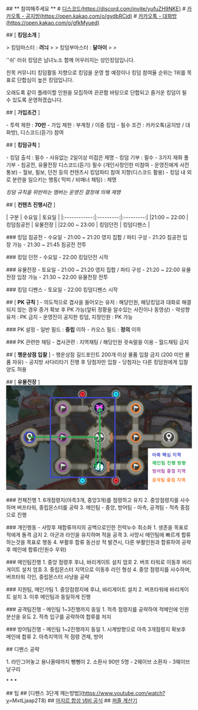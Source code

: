 <font class="papago-parent"><font class="papago-source" style="display:none;">
</font>

</font><font class="papago-parent"><font class="papago-source" style="display:none;">## ** 참여해주세요 **
</font>## ** 참여해주세요 **
</font><font class="papago-parent"><font class="papago-source" style="display:none;"># [디스코드(https://discord.com/invite/yufuZH9NKE)](https://discord.com/invite/yufuZH9NKE)
</font># [디스코드(https://discord.com/invite/yufuZH9NKE)](https://discord.com/invite/yufuZH9NKE)
</font><font class="papago-parent"><font class="papago-source" style="display:none;"># [카카오톡 - 공지방(https://open.kakao.com/o/gydbRCid)](https://open.kakao.com/o/gydbRCid)
</font># [카카오톡 - 공지방(https://open.kakao.com/o/gydbRCid)](https://open.kakao.com/o/gydbRCid)
</font><font class="papago-parent"><font class="papago-source" style="display:none;"># [카카오톡 - 대화방(https://open.kakao.com/o/gfkMyued)](https://open.kakao.com/o/gfkMyued)
</font># [카카오톡 - 대화방(https://open.kakao.com/o/gfkMyued)](https://open.kakao.com/o/gfkMyued)
</font><font class="papago-parent"><font class="papago-source" style="display:none;">
</font>

</font><font class="papago-parent"><font class="papago-source" style="display:none;">## [ **킹덤소개** ]
</font>## [ **킹덤소개** ]
</font><font class="papago-parent"><font class="papago-source" style="display:none;">
</font>

</font><font class="papago-parent"><font class="papago-source" style="display:none;">> 킹덤마스터 :  __려늬__
</font>> 킹덤마스터 :  __려늬__
</font><font class="papago-parent"><font class="papago-source" style="display:none;">> 
</font>> 
</font><font class="papago-parent"><font class="papago-source" style="display:none;">> 킹덤부마스터 :  __달아이__
</font>> 킹덤부마스터 :  __달아이__
</font><font class="papago-parent"><font class="papago-source" style="display:none;">> 
</font>> 
</font><font class="papago-parent"><font class="papago-source" style="display:none;">> 정예멤버 : 스퍼 / 한뚝배기하실래예
</font>> 
</font><font class="papago-parent"><font class="papago-source" style="display:none;">
</font>

</font><font class="papago-parent"><font class="papago-source" style="display:none;">```sh
</font>''쉬'
</font><font class="papago-parent"><font class="papago-source" style="display:none;"> 러쉬 킹덤은 남녀노소 함께 어우러지는 성인킹덤입니다.
</font> 러쉬 킹덤은 남녀노소 함께 어우러지는 성인킹덤입니다.
</font><font class="papago-parent"><font class="papago-source" style="display:none;"> 
</font> 
 
</font><font class="papago-parent"><font class="papago-source" style="display:none;"> 친목 커뮤니티 킹덤활동 지향으로 킹덤을 운영 할 예정이나 킹덤 참여율 순위는 1위를 목표로 단합심이 높은 킹덤입니다.
</font> 친목 커뮤니티 킹덤활동 지향으로 킹덤을 운영 할 예정이나 킹덤 참여율 순위는 1위를 목표로 단합심이 높은 킹덤입니다.
</font><font class="papago-parent"><font class="papago-source" style="display:none;">
</font>

</font><font class="papago-parent"><font class="papago-source" style="display:none;"> 오래도록 같이 플레이할 인원을 모집하여 끈끈함 바탕으로 단합되고 즐거운 킹덤이 될 수 있도록 운영하겠습니다.</font> 오래도록 같이 플레이할 인원을 모집하여 끈끈함 바탕으로 단합되고 즐거운 킹덤이 될 수 있도록 운영하겠습니다.</font><font class="papago-parent"><font class="papago-source" style="display:none;">
</font>

</font><font class="papago-parent"><font class="papago-source" style="display:none;">```
</font>```
</font><font class="papago-parent"><font class="papago-source" style="display:none;">
</font>

</font><font class="papago-parent"><font class="papago-source" style="display:none;">## [ **가입조건** ]
</font>## [ **가입조건** ]
</font><font class="papago-parent"><font class="papago-source" style="display:none;">
</font>

</font><font class="papago-parent"><font class="papago-source" style="display:none;">- 투력 제한 :  __60만__
</font>- 투력 제한 :  __70만__
</font><font class="papago-parent"><font class="papago-source" style="display:none;">- 가입 제한 :  부계정 / 이중 킹덤
</font>- 가입 제한 :  부계정 / 이중 킹덤
</font><font class="papago-parent"><font class="papago-source" style="display:none;">- 필수 조건 :  카카오톡(공지방 / 대화방), 디스코드(듣기) 참여 
</font>- 필수 조건 :  카카오톡(공지방 / 대화방), 디스코드(듣기) 참여 
</font><font class="papago-parent"><font class="papago-source" style="display:none;">
</font>

</font><font class="papago-parent"><font class="papago-source" style="display:none;">## [ **킹덤규칙** ]
</font>## [ **킹덤규칙** ]
</font><font class="papago-parent"><font class="papago-source" style="display:none;">
</font>

</font><font class="papago-parent"><font class="papago-source" style="display:none;">- 킹덤 출석 : 필수 - 사유없는 2일이상 미접은 제명
</font>- 킹덤 출석 : 필수 - 사유없는 2일이상 미접은 제명
</font><font class="papago-parent"><font class="papago-source" style="display:none;">- 킹덤 기부 : 필수 - 3가지 재화 풀기부
</font>- 킹덤 기부 : 필수 - 3가지 재화 풀기부
</font><font class="papago-parent"><font class="papago-source" style="display:none;">- 침공전, 유물전장  디스코드(듣기) 필수 (개인사정인한 미참여 - 운영진에게 사전통보)
</font>- 침공전, 유물전장  디스코드(듣기) 필수 (개인사정인한 미참여 - 운영진에게 사전통보)
</font><font class="papago-parent"><font class="papago-source" style="display:none;">- 월보, 필보, 던전 등의 컨텐츠시 킹덤파티 참여 지향(디스코드 활용)
</font>- 월보, 필보, 던전 등의 컨텐츠시 킹덤파티 참여 지향(디스코드 활용)
</font><font class="papago-parent"><font class="papago-source" style="display:none;">- 킹덤 내 외로 분란을 일으키는 행동( 막피 / 비매너 채팅) : 제명
</font>- 킹덤 내 외로 분란을 일으키는 행동( 막피 / 비매너 채팅) : 제명
</font><font class="papago-parent"><font class="papago-source" style="display:none;">
</font>

</font><font class="papago-parent"><font class="papago-source" style="display:none;">  _킹덤 규칙을 위반하는 멤버는 운영진 결정에 의해 제명_
</font>  _킹덤 규칙을 위반하는 멤버는 운영진 결정에 의해 제명_
</font><font class="papago-parent"><font class="papago-source" style="display:none;">
</font>

</font><font class="papago-parent"><font class="papago-source" style="display:none;">## [ **컨텐츠 진행시간** ]
</font>## [ **컨텐츠 진행시간** ]
</font><font class="papago-parent"><font class="papago-source" style="display:none;">
</font>

</font><font class="papago-parent"><font class="papago-source" style="display:none;">|     구분     |  수요일    |   토요일   |
</font>|     구분     |  수요일    |   토요일   |
</font><font class="papago-parent"><font class="papago-source" style="display:none;">|:------------:|:---------:|:---------:|
</font>|:------------:|:---------:|:---------:|
</font><font class="papago-parent"><font class="papago-source" style="display:none;">|21:00 ~ 22:00 | 킹덤침공전 | 유물전장   |
</font>|21:00 ~ 22:00 | 킹덤침공전 | 유물전장   |
</font><font class="papago-parent"><font class="papago-source" style="display:none;">|22:00 ~ 23:00 | 킹덤던전   | 킹덤디펜스 |
</font>|22:00 ~ 23:00 | 킹덤던전   | 킹덤디펜스 |
</font><font class="papago-parent"><font class="papago-source" style="display:none;">
</font>

</font><font class="papago-parent"><font class="papago-source" style="display:none;">
</font>

</font><font class="papago-parent"><font class="papago-source" style="display:none;">### 킹덤 침공전 - 수요일
</font>### 킹덤 침공전 - 수요일
</font><font class="papago-parent"><font class="papago-source" style="display:none;">- 21:00 ~ 21:20 영지 집합 / 파티 구성
</font>- 21:00 ~ 21:20 영지 집합 / 파티 구성
</font><font class="papago-parent"><font class="papago-source" style="display:none;">- 21:20         침공전 입장 가능
</font>- 21:20         침공전 입장 가능
</font><font class="papago-parent"><font class="papago-source" style="display:none;">- 21:30 ~ 21:45 침공전 전투
</font>- 21:30 ~ 21:45 침공전 전투
</font><font class="papago-parent"><font class="papago-source" style="display:none;">
</font>

</font><font class="papago-parent"><font class="papago-source" style="display:none;">### 킹덤 던전 - 수요일
</font>### 킹덤 던전 - 수요일
</font><font class="papago-parent"><font class="papago-source" style="display:none;">- 22:00 킹덤던전 시작
</font>- 22:00 킹덤던전 시작
</font><font class="papago-parent"><font class="papago-source" style="display:none;">
</font>

</font><font class="papago-parent"><font class="papago-source" style="display:none;">### 유물전장 - 토요일
</font>### 유물전장 - 토요일
</font><font class="papago-parent"><font class="papago-source" style="display:none;">- 21:00 ~ 21:20 영지 집합 / 파티 구성
</font>- 21:00 ~ 21:20 영지 집합 / 파티 구성
</font><font class="papago-parent"><font class="papago-source" style="display:none;">- 21:20 ~ 22:00 유물전장 입장 가능
</font>- 21:20 ~ 22:00 유물전장 입장 가능
</font><font class="papago-parent"><font class="papago-source" style="display:none;">- 21:30 ~ 22:00 유물전장 전투
</font>- 21:30 ~ 22:00 유물전장 전투
</font><font class="papago-parent"><font class="papago-source" style="display:none;">
</font>

</font><font class="papago-parent"><font class="papago-source" style="display:none;">### 킹덤 디펜스 - 토요일
</font>### 킹덤 디펜스 - 토요일
</font><font class="papago-parent"><font class="papago-source" style="display:none;">- 22:00 킹덤디펜스 시작
</font>- 22:00 킹덤디펜스 시작
</font><font class="papago-parent"><font class="papago-source" style="display:none;">
</font>

</font><font class="papago-parent"><font class="papago-source" style="display:none;">## [ **PK 규칙** ]
</font>## [ **PK 규칙** ]
</font><font class="papago-parent"><font class="papago-source" style="display:none;">- 의도적으로 겹사을 들어오는 유저 : 해당인원, 해당킹덤과 대화로 해결되지 않는 경우 증거 확보 후 PK 가능(앞뒤 정황을 알수있는 사진이나 동영상)
</font>- 의도적으로 겹사을 들어오는 유저 : 해당인원, 해당킹덤과 대화로 해결되지 않는 경우 증거 확보 후 PK 가능(앞뒤 정황을 알수있는 사진이나 동영상)
</font><font class="papago-parent"><font class="papago-source" style="display:none;">- 악성향 유저 : PK 금지
</font>- 악성향 유저 : PK 금지
</font><font class="papago-parent"><font class="papago-source" style="display:none;">- 운영진이 공지한 킹덤, 지정인원 : PK 가능
</font>- 운영진이 공지한 킹덤, 지정인원 : PK 가능
</font><font class="papago-parent"><font class="papago-source" style="display:none;">
</font>

</font><font class="papago-parent"><font class="papago-source" style="display:none;">### PK 설정
</font>### PK 설정
</font><font class="papago-parent"><font class="papago-source" style="display:none;"> - 일반 필드 : __중립__ 이하
</font> - 일반 필드 : __중립__ 이하
</font><font class="papago-parent"><font class="papago-source" style="display:none;"> - 카오스 필드 : __정의__ 이하
</font> - 카오스 필드 : __정의__ 이하
</font><font class="papago-parent"><font class="papago-source" style="display:none;">
</font>

</font><font class="papago-parent"><font class="papago-source" style="display:none;">### PK 관련한 채팅
</font>### PK 관련한 채팅
</font><font class="papago-parent"><font class="papago-source" style="display:none;">- 겹사관련 : 지역채팅 / 해당인원 귓속말을 이용 
</font>- 겹사관련 : 지역채팅 / 해당인원 귓속말을 이용 
</font><font class="papago-parent"><font class="papago-source" style="display:none;">- 월드채팅 금지
</font>- 월드채팅 금지
</font><font class="papago-parent"><font class="papago-source" style="display:none;">
</font>

</font><font class="papago-parent"><font class="papago-source" style="display:none;">## [ **행운상점 입찰** ]
</font>## [ **행운상점 입찰** ]
</font><font class="papago-parent"><font class="papago-source" style="display:none;">- 행운상점 길드포인트 200개 이상 물품 입찰 금지 (200 미만 물품 자유)
</font>- 행운상점 길드포인트 200개 이상 물품 입찰 금지 (200 미만 물품 자유)
</font><font class="papago-parent"><font class="papago-source" style="display:none;">- 공지방 사다리타기 진행 후 당첨자만 입찰
</font>- 공지방 사다리타기 진행 후 당첨자만 입찰
</font><font class="papago-parent"><font class="papago-source" style="display:none;">- 당첨자는 다른 킹덤원에게 입찰 양도 허용
</font>- 당첨자는 다른 킹덤원에게 입찰 양도 허용
</font><font class="papago-parent"><font class="papago-source" style="display:none;">
</font>

</font><font class="papago-parent"><font class="papago-source" style="display:none;">## [ **유물전장** ]
</font>## [ **유물전장** ]
</font><font class="papago-parent"><font class="papago-source" style="display:none;">![유물전장](./map.png)
</font>![유물전장](./map.png)
</font><font class="papago-parent"><font class="papago-source" style="display:none;">
</font>

</font><font class="papago-parent"><font class="papago-source" style="display:none;">### 전체진행
</font>### 전체진행
</font><font class="papago-parent"><font class="papago-source" style="display:none;">1. 6개점령지(아측3개, 중앙3개)를 점령하고 유지
</font>1. 6개점령지(아측3개, 중앙3개)를 점령하고 유지
</font><font class="papago-parent"><font class="papago-source" style="display:none;">2. 중앙점령지를 사수하며 버프타워, 중립몬스터를 공략
</font>2. 중앙점령지를 사수하며 버프타워, 중립몬스터를 공략
</font><font class="papago-parent"><font class="papago-source" style="display:none;">3. 메인팀 - 중앙, 방어팀 - 아측, 공격팀 - 적측 중점으로 진행
</font>3. 메인팀 - 중앙, 방어팀 - 아측, 공격팀 - 적측 중점으로 진행
</font><font class="papago-parent"><font class="papago-source" style="display:none;">
</font>

</font><font class="papago-parent"><font class="papago-source" style="display:none;">### 개인행동 
</font>### 개인행동 
</font><font class="papago-parent"><font class="papago-source" style="display:none;">- 사망후 재합류까지의 공백으로인한 전력누수 최소화
</font>- 사망후 재합류까지의 공백으로인한 전력누수 최소화
</font><font class="papago-parent"><font class="papago-source" style="display:none;">1. 생존을 목표로 적에게 돌격 금지
</font>1. 생존을 목표로 적에게 돌격 금지
</font><font class="papago-parent"><font class="papago-source" style="display:none;">2. 아군과 라인을 유지하며 적을 공격
</font>2. 아군과 라인을 유지하며 적을 공격
</font><font class="papago-parent"><font class="papago-source" style="display:none;">3. 사망시 메인팀에 빠르게 합류하는것을 목표로 행동
</font>3. 사망시 메인팀에 빠르게 합류하는것을 목표로 행동
</font><font class="papago-parent"><font class="papago-source" style="display:none;">4. 부활후 합류 동선상 적 발견시, 다른 부활인원과 합류하여 공략후 메인에 합류(인원수 우위)
</font>4. 부활후 합류 동선상 적 발견시, 다른 부활인원과 합류하여 공략후 메인에 합류(인원수 우위)
</font><font class="papago-parent"><font class="papago-source" style="display:none;">
</font>

</font><font class="papago-parent"><font class="papago-source" style="display:none;">### 메인팀진행
</font>### 메인팀진행
</font><font class="papago-parent"><font class="papago-source" style="display:none;">1. 중앙 점령후 후냐, 바리게이트 설치 엄호
</font>1. 중앙 점령후 후냐, 바리게이트 설치 엄호
</font><font class="papago-parent"><font class="papago-source" style="display:none;">2. 버프 타워로 이동후 바리게이트 설치 엄호
</font>2. 버프 타워로 이동후 바리게이트 설치 엄호
</font><font class="papago-parent"><font class="papago-source" style="display:none;">3. 중립몬스터 지역으로 이동후 라인 형성
</font>3. 중립몬스터 지역으로 이동후 라인 형성
</font><font class="papago-parent"><font class="papago-source" style="display:none;">4. 중앙 점령지를 사수하며, 버프타워 각인, 중립몬스터 사냥을 공략
</font>4. 중앙 점령지를 사수하며, 버프타워 각인, 중립몬스터 사냥을 공략
</font><font class="papago-parent"><font class="papago-source" style="display:none;">
</font>

</font><font class="papago-parent"><font class="papago-source" style="display:none;">### 지원팀, 메인가팀
</font>### 지원팀, 메인가팀
</font><font class="papago-parent"><font class="papago-source" style="display:none;">1. 중앙점령지에 후냐, 바리게이트 설치
</font>1. 중앙점령지에 후냐, 바리게이트 설치
</font><font class="papago-parent"><font class="papago-source" style="display:none;">2. 버프타워에 바리게이트 설치
</font>2. 버프타워에 바리게이트 설치
</font><font class="papago-parent"><font class="papago-source" style="display:none;">3. 이후 메인팀과 동일하게 진행
</font>3. 이후 메인팀과 동일하게 진행
</font><font class="papago-parent"><font class="papago-source" style="display:none;">
</font>

</font><font class="papago-parent"><font class="papago-source" style="display:none;">### 공격팀진행 
</font>### 공격팀진행 
</font><font class="papago-parent"><font class="papago-source" style="display:none;">- 메인팀 1~3진행까지 동일
</font>- 메인팀 1~3진행까지 동일
</font><font class="papago-parent"><font class="papago-source" style="display:none;">1. 적측 점령지를 공략하여 적메인에 인원분산을 유도
</font>1. 적측 점령지를 공략하여 적메인에 인원분산을 유도
</font><font class="papago-parent"><font class="papago-source" style="display:none;">2. 적측 입구를 공략하여 합류를 저지
</font>2. 적측 입구를 공략하여 합류를 저지
</font><font class="papago-parent"><font class="papago-source" style="display:none;">
</font>

</font><font class="papago-parent"><font class="papago-source" style="display:none;">### 방어팀진행 
</font>### 방어팀진행 
</font><font class="papago-parent"><font class="papago-source" style="display:none;">- 메인팀 1~2진행까지 동일
</font>- 메인팀 1~2진행까지 동일
</font><font class="papago-parent"><font class="papago-source" style="display:none;">1. 시계방향으로 아측 3개점령지 확보후 메인에 합류
</font>1. 시계방향으로 아측 3개점령지 확보후 메인에 합류
</font><font class="papago-parent"><font class="papago-source" style="display:none;">2. 아측지역의 적 점령 견재, 방어
</font>2. 아측지역의 적 점령 견재, 방어
</font><font class="papago-parent"><font class="papago-source" style="display:none;">
</font>

</font><font class="papago-parent"><font class="papago-source" style="display:none;">
</font>

</font><font class="papago-parent"><font class="papago-source" style="display:none;">## 디펜스 공략
</font>## 디펜스 공략
</font><font class="papago-parent"><font class="papago-source" style="display:none;">
</font>

</font><font class="papago-parent"><font class="papago-source" style="display:none;">1. 라인그어놓고 용나올때까지 뺑뺑이
</font>1. 라인그어놓고 용나올때까지 뺑뺑이
</font><font class="papago-parent"><font class="papago-source" style="display:none;">2. 소환사 90만 5명
</font>2. 소환사 90만 5명
</font><font class="papago-parent"><font class="papago-source" style="display:none;"> - 2웨이브 소환자
</font> - 2웨이브 소환자
</font><font class="papago-parent"><font class="papago-source" style="display:none;"> - 3웨이브 날구리
</font> - 3웨이브 날구리
</font><font class="papago-parent"><font class="papago-source" style="display:none;">
</font>

</font><font class="papago-parent"><font class="papago-source" style="display:none;">
</font>

</font><font class="papago-parent"><font class="papago-source" style="display:none;">* * *
</font>* * *
</font><font class="papago-parent"><font class="papago-source" style="display:none;">
</font>

</font><font class="papago-parent"><font class="papago-source" style="display:none;">## tip
</font>## 팁
</font><font class="papago-parent"><font class="papago-source" style="display:none;">## [디펜스 3단계 깨는방법](https://www.youtube.com/watch?v</font>## [디펜스 3단계 깨는방법](https://www.youtube.com/watch?v</font><font class="papago-parent"><font class="papago-source" style="display:none;">=MxtLjaap2</font>=MxtLjaap2</font><font class="papago-parent"><font class="papago-source" style="display:none;">T8)
</font>T8)
</font><font class="papago-parent"><font class="papago-source" style="display:none;">## [마지르 합성 냄비 공식](https://m.cafe.naver.com/hsite/68748)
</font>## [마지르 합성 냄비 공식](https://m.cafe.naver.com/hsite/68748)
</font><font class="papago-parent"><font class="papago-source" style="display:none;">## [퍼즐 계산기](https://myar.tistory.com/entry/ninokuni-tetro-puzzle-calculator)
</font>## [퍼즐 계산기](https://myar.tistory.com/entry/ninokuni-tetro-puzzle-calculator)
</font><font class="papago-parent"><font class="papago-source" style="display:none;">
</font>

</font><font class="papago-parent"><font class="papago-source" style="display:none;">
</font>

</font><font class="papago-parent"><font class="papago-source" style="display:none;">
</font>

</font><font class="papago-parent"><font class="papago-source" style="display:none;">
</font>

</font><font class="papago-parent"><font class="papago-source" style="display:none;">
</font>

</font><font class="papago-parent"><font class="papago-source" style="display:none;">
</font>

</font>
